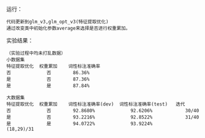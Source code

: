 
运行：
    
    代码更新到glm_v3,glm_opt_v3(特征提取优化)
    通过改变类中初始化参数average来选择是否进行权重累加。


实验结果：

    （实验过程中均未打乱数据）
    小数据集
    特征提取优化  权重累加    词性标注准确率
    否             否        86.36%
    是             否        87.36%
    是             是        87.84%
    
    大数据集
    特征提取优化  权重累加    词性标注准确率(dev)  词性标注准确率(test)   迭代  
    否             否        92.8680%             92.6206%            30/40
    是             否        93.2216%             92.8522%            31/40
    是             是        94.0722%             93.9224%            (18,29)/31
